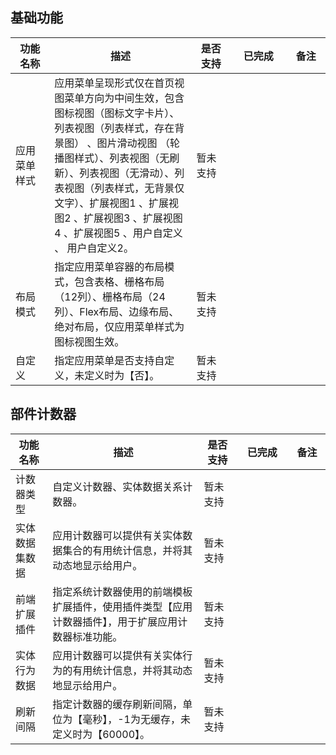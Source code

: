 
## 基础功能
<table width='1920' >
   <thead><tr><th width='217'>功能名称</th><th width='1086'>描述</th><th width='217'>是否支持</th><th width='400'>已完成</th><th width='217'>备注</th></tr></thead>
   <tbody> 
   <tr>
        <td>
                应用菜单样式
                </td>
        <td>
                应用菜单呈现形式仅在首页视图菜单方向为中间生效，包含图标视图（图标文字卡片）、列表视图（列表样式，存在背景图） 、图片滑动视图 （轮播图样式）、列表视图（无刷新）、列表视图（无滑动）、列表视图（列表样式，无背景仅文字）、扩展视图1 、扩展视图2 、扩展视图3 、扩展视图4 、扩展视图5 、用户自定义 、 用户自定义2。
                </td>
        <td>
                            暂未支持
                        </td>
        <td>
                </td>
        <td>
                </td>
    </tr>
   <tr>
        <td>
                布局模式
                </td>
        <td>
                指定应用菜单容器的布局模式，包含表格、栅格布局（12列）、栅格布局（24列）、Flex布局、边缘布局、绝对布局，仅应用菜单样式为图标视图生效。
                </td>
        <td>
                            暂未支持
                        </td>
        <td>
                </td>
        <td>
                </td>
    </tr>
   <tr>
        <td>
                自定义
                </td>
        <td>
                指定应用菜单是否支持自定义，未定义时为【否】。
                </td>
        <td>
                            暂未支持
                        </td>
        <td>
                </td>
        <td>
                </td>
    </tr>
 </tbody></table>

## 部件计数器
<table width='1920' >
   <thead><tr><th width='217'>功能名称</th><th width='1086'>描述</th><th width='217'>是否支持</th><th width='400'>已完成</th><th width='217'>备注</th></tr></thead>
   <tbody> 
   <tr>
        <td>
                计数器类型
                </td>
        <td>
                自定义计数器、实体数据关系计数器。
                </td>
        <td>
                            暂未支持
                        </td>
        <td>
                </td>
        <td>
                </td>
    </tr>
   <tr>
        <td>
                实体数据集数据
                </td>
        <td>
                应用计数器可以提供有关实体数据集合的有用统计信息，并将其动态地显示给用户。
                </td>
        <td>
                            暂未支持
                        </td>
        <td>
                </td>
        <td>
                </td>
    </tr>
   <tr>
        <td>
                前端扩展插件
                </td>
        <td>
                指定系统计数器使用的前端模板扩展插件，使用插件类型【应用计数器插件】，用于扩展应用计数器标准功能。
                </td>
        <td>
                            暂未支持
                        </td>
        <td>
                </td>
        <td>
                </td>
    </tr>
   <tr>
        <td>
                实体行为数据
                </td>
        <td>
                应用计数器可以提供有关实体行为的有用统计信息，并将其动态地显示给用户。
                </td>
        <td>
                            暂未支持
                        </td>
        <td>
                </td>
        <td>
                </td>
    </tr>
   <tr>
        <td>
                刷新间隔
                </td>
        <td>
                指定计数器的缓存刷新间隔，单位为【毫秒】，-1为无缓存，未定义时为【60000】。
                </td>
        <td>
                            暂未支持
                        </td>
        <td>
                </td>
        <td>
                </td>
    </tr>
 </tbody></table>

